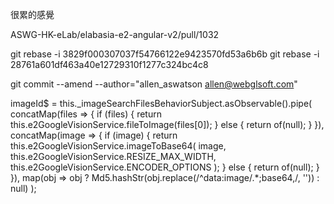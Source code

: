 很累的感覺

ASWG-HK-eLab/elabasia-e2-angular-v2/pull/1032

git rebase -i 3829f000307037f54766122e9423570fd53a6b6b
git rebase -i 28761a601df463a40e12729310f1277c324bc4c8

git commit --amend --author="allen_aswatson <allen@webglsoft.com>"

imageId$ = this._imageSearchFilesBehaviorSubject.asObservable().pipe(
    concatMap(files => {
      if (files) {
        return this.e2GoogleVisionService.fileToImage(files[0]);
      } else {
        return of(null);
      }
    }),
    concatMap(image => {
      if (image) {
        return this.e2GoogleVisionService.imageToBase64(
          image,
          this.e2GoogleVisionService.RESIZE_MAX_WIDTH,
          this.e2GoogleVisionService.ENCODER_OPTIONS
        );
      } else {
        return of(null);
      }
    }),
    map(obj => obj ? Md5.hashStr(obj.replace(/^data:image\/.*;base64,/, '')) : null)
  );
